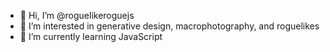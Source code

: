 - 👋 Hi, I’m @roguelikeroguejs
- 👀 I’m interested in generative design, macrophotography, and roguelikes
- 🌱 I’m currently learning JavaScript


<!---
roguelikeroguejs/roguelikeroguejs is a ✨ special ✨ repository because its `README.md` (this file) appears on your GitHub profile.
You can click the Preview link to take a look at your changes.
--->
